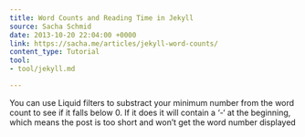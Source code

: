 ```yaml
---
title: Word Counts and Reading Time in Jekyll
source: Sacha Schmid
date: 2013-10-20 22:04:00 +0000
link: https://sacha.me/articles/jekyll-word-counts/
content_type: Tutorial
tool:
- tool/jekyll.md

---
```

You can use Liquid filters to substract your minimum number from the word count to see if it falls below 0. If it does it will contain a ‘-‘ at the beginning, which means the post is too short and won’t get the word number displayed






